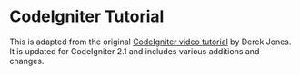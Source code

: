 CodeIgniter Tutorial
==============================

This is adapted from the original [CodeIgniter video tutorial](http://codeigniter.com/tutorials) by Derek Jones. It is updated for CodeIgniter 2.1 and includes various additions and changes.